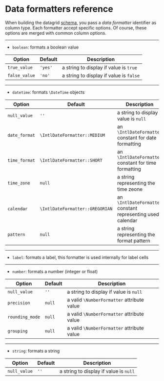 Data formatters reference
=========================

When building the datagrid [schema](11_display_a_data_table.md), you pass a *data formatter* identifier as column type.
Each formatter accept specific options. Of course, these options are merged with common column options.

---

* `boolean`: formats a boolean value

| Option | Default | Description |
|--------|---------|-------------|
| `true_value` | `'yes'` | a string to display if value is `true` |
| `false_value` | `'no'` | a string to display if value is `false` |

---

* `datetime`: formats `\DateTime` objects

| Option | Default | Description |
|--------|---------|-------------|
| `null_value` | `''` | a string to display if value is `null` |
| `date_format` | `\IntlDateFormatter::MEDIUM` | an `\IntlDateFormatter` constant for date formatting |
| `time_format` | `\IntlDateFormatter::SHORT` | an `\IntlDateFormatter` constant for time formatting |
| `time_zone` | `null` | a string representing the time zeone |
| `calendar` | `\IntlDateFormatter::GREGORIAN` | an `\IntlDateFormatter` constant representing used calendar |
| `pattern` | `null` | a string representing the format pattern |

---

* `label`: formats a label, this formatter is used internally for label cells

---

* `number`: formats a number (integer or float)

| Option | Default | Description |
|--------|---------|-------------|
| `null_value` | `''` | a string to display if value is `null` |
| `precision` | `null` | a valid `\NumberFormatter` attribute value |
| `rounding_mode` | `null` | a valid `\NumberFormatter` attribute value |
| `grouping` | `null` | a valid `\NumberFormatter` attribute value |

---

* `string`: formats a string

| Option | Default | Description |
|--------|---------|-------------|
| `null_value` | `''` | a string to display if value is `null` |
